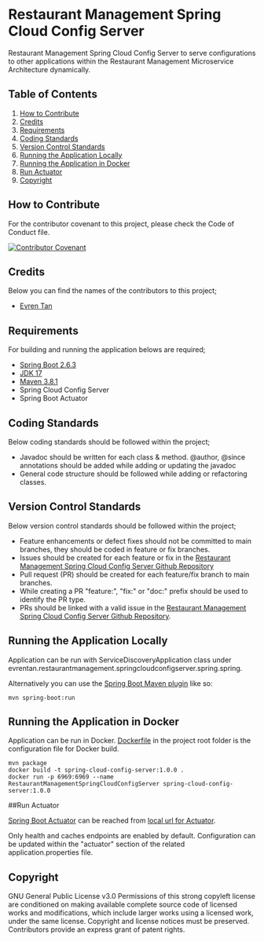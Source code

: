 # Restaurant Management Spring Cloud Config Server
Restaurant Management Spring Cloud Config Server to serve configurations to other applications within the Restaurant Management Microservice Architecture dynamically.

## Table of Contents

1. [How to Contribute](#how-to-contribute)
2. [Credits](#credits)
3. [Requirements](#requirements)
4. [Coding Standards](#coding-standards)
5. [Version Control Standards](#version-control-standards)
6. [Running the Application Locally](#running-the-application-locally)
7. [Running the Application in Docker](#running-the-application-in-docker)
8. [Run Actuator](#run-actuator)
9. [Copyright](#copyright)

## How to Contribute

For the contributor covenant to this project, please check the Code of Conduct file.

[![Contributor Covenant](https://img.shields.io/badge/Contributor%20Covenant-2.1-4baaaa.svg)](CODE_OF_CONDUCT.md)

## Credits

Below you can find the names of the contributors to this project;

- [Evren Tan](https://github.com/evrentan)

## Requirements

For building and running the application belows are required;

- [Spring Boot 2.6.3](https://spring.io/blog/2022/01/20/spring-boot-2-6-3-is-now-available)
- [JDK 17](https://www.oracle.com/java/technologies/javase/jdk17-archive-downloads.html)
- [Maven 3.8.1](https://maven.apache.org)
- Spring Cloud Config Server
- Spring Boot Actuator

## Coding Standards

Below coding standards should be followed within the project;

- Javadoc should be written for each class & method. @author, @since annotations should be added while adding or updating the javadoc
- General code structure should be followed while adding or refactoring classes.

## Version Control Standards

Below version control standards should be followed within the project;

- Feature enhancements or defect fixes should not be committed to main branches, they should be coded in feature or fix branches.
- Issues should be created for each feature or fix in the [Restaurant Management Spring Cloud Config Server Github Repository](https://github.com/evrentan/restaurant-management)
- Pull request (PR) should be created for each feature/fix branch to main branches.
- While creating a PR "feature:", "fix:" or "doc:" prefix should be used to identify the PR type.
- PRs should be linked with a valid issue in the [Restaurant Management Spring Cloud Config Server Github Repository](https://github.com/evrentan/restaurant-management).

## Running the Application Locally

Application can be run with ServiceDiscoveryApplication class under evrentan.restaurantmanagement.springcloudconfigserver.spring.spring.

Alternatively you can use the [Spring Boot Maven plugin](https://docs.spring.io/spring-boot/docs/current/reference/html/build-tool-plugins-maven-plugin.html) like so:

```shell
mvn spring-boot:run
```

## Running the Application in Docker

Application can be run in Docker. [Dockerfile](Dockerfile) in the project root folder is the configuration file for Docker build.

```shell
mvn package
docker build -t spring-cloud-config-server:1.0.0 .
docker run -p 6969:6969 --name RestaurantManagementSpringCloudConfigServer spring-cloud-config-server:1.0.0
```

##Run Actuator

[Spring Boot Actuator](https://spring.io/guides/gs/actuator-service/) can be reached from [local url for Actuator](http://localhost:8889/actuator). 

Only health and caches endpoints are enabled by default. Configuration can be updated within the "actuator" section of the related application.properties file. 

## Copyright

GNU General Public License v3.0
Permissions of this strong copyleft license are conditioned on making available complete source code of licensed works and modifications, which include larger works using a licensed work, under the same license. Copyright and license notices must be preserved. Contributors provide an express grant of patent rights.
